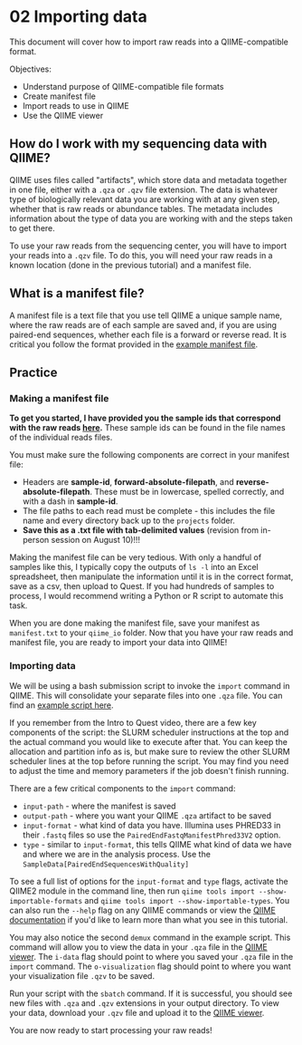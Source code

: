 # 02 Importing data
This document will cover how to import raw reads into a QIIME-compatible format.

Objectives:
- Understand purpose of QIIME-compatible file formats 
- Create manifest file
- Import reads to use in QIIME
- Use the QIIME viewer

## How do I work with my sequencing data with QIIME?
QIIME uses files called "artifacts", which store data and metadata together in one file, either with a `.qza` or `.qzv` file extension. The data is whatever type of biologically relevant data you are working with at any given step, whether that is raw reads or abundance tables. The metadata includes information about the type of data you are working with and the steps taken to get there.

To use your raw reads from the sequencing center, you will have to import your reads into a `.qzv` file. To do this, you will need your raw reads in a known location (done in the previous tutorial) and a manifest file.

## What is a manifest file?
A manifest file is a text file that you use tell QIIME a unique sample name, where the raw reads are of each sample are saved and, if you are using paired-end sequences, whether each file is a forward or reverse read. It is critical you follow the format provided in the [example manifest file](/resources/manifest_full.txt). 

## Practice

### Making a manifest file
**To get you started, I have provided you the sample ids that correspond with the raw reads [here](/resources/sample-ids.txt).** These sample ids can be found in the file names of the individual reads files. 

You must make sure the following components are correct in your manifest file:
- Headers are **sample-id**, **forward-absolute-filepath**, and **reverse-absolute-filepath**. These must be in lowercase, spelled correctly, and with a dash in **sample-id**.
- The file paths to each read must be complete - this includes the file name and every directory back up to the `projects` folder.
- **Save this as a .txt file with tab-delimited values** (revision from in-person session on August 10)!!!

Making the manifest file can be very tedious. With only a handful of samples like this, I typically copy the outputs of `ls -l` into an Excel spreadsheet, then manipulate the information until it is in the correct format, save as a csv, then upload to Quest. If you had hundreds of samples to process, I would recommend writing a Python or R script to automate this task. 

When you are done making the manifest file, save your manifest as `manifest.txt` to your `qiime_io` folder. Now that you have your raw reads and manifest file, you are ready to import your data into QIIME!

### Importing data
We will be using a bash submission script to invoke the `import` command in QIIME. This will consolidate your separate files into one `.qza` file. You can find an [example script here](/scripts/02_import.sh).

If you remember from the Intro to Quest video, there are a few key components of the script: the SLURM scheduler instructions at the top and the actual command you would like to execute after that. You can keep the allocation and partition info as is, but make sure to review the other SLURM scheduler lines at the top before running the script. You may find you need to adjust the time and memory parameters if the job doesn't finish running.

There are a few critical components to the `import` command:
- `input-path` - where the manifest is saved
- `output-path` - where you want your QIIME `.qza` artifact to be saved
- `input-format` - what kind of data you have. Illumina uses PHRED33 in their `.fastq` files so use the `PairedEndFastqManifestPhred33V2` option.
- `type` - similar to `input-format`, this tells QIIME what kind of data we have and where we are in the analysis process. Use the `SampleData[PairedEndSequencesWithQuality]` 

To see a full list of options for the `input-format` and `type` flags, activate the QIIME2 module in the command line, then run `qiime tools import --show-importable-formats` and `qiime tools import --show-importable-types`. You can also run the `--help` flag on any QIIME commands or view the [QIIME documentation](https://docs.qiime2.org/2023.5/) if you'd like to learn more than what you see in this tutorial. 

You may also notice the second `demux` command in the example script. This command will allow you to view the data in your `.qza` file in the [QIIME viewer](https://view.qiime2.org/). The `i-data` flag should point to where you saved your `.qza` file in the `import` command. The `o-visualization` flag should point to where you want your visualization file `.qzv` to be saved.

Run your script with the `sbatch` command. If it is successful, you should see new files with `.qza` and `.qzv` extensions in your output directory. To view your data, download your `.qzv` file and upload it to the [QIIME viewer](https://view.qiime2.org/).

You are now ready to start processing your raw reads!
